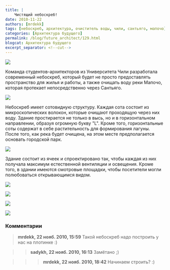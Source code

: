```yaml
---
title: |
    Чистящий небоскреб!
date: 2010-11-22
authors: [mrdekk]
tags: [небоскреб, архитектура, очиститель воды, чили, сантьяго, мапочо]
categories: [Архитектура будущего]
permalink: /blog/future_architect/129.html
blogcat: Архитектура будущего
excerpt_separator: <!--cut-->
---
```



![](http://itw66.ru/uploads/images/00/00/01/2010/11/22/8f1279.jpg)


Команда студентов-архитекторов из Университета Чили разработала современный небоскреб, который будет не просто предоставлять пространство для жилья и работы, а также очищать воду реки Мапочо, которая протекает непосредственно через Сантьяго.


<!--cut-->



![](http://itw66.ru/uploads/images/00/00/01/2010/11/22/e0d90d.jpg)


Небоскреб имеет сотовидную структуру. Каждая сота состоит из микроскопических волокон, которые очищают проходящую через них воду. Здание простирается не только в высь, но и в горизонтальном направлении, образуя огромную букву "L". Кроме того, горизонтальные соты содержат в себе растительность для формирования лагуны. После того, как река будет очищена, на этом месте предполагается основать городской парк.


![](http://itw66.ru/uploads/images/00/00/01/2010/11/22/8fbe4b.png)


Здание состоит из ячеек и спроектировано так, чтобы каждая из них получала максимум естественной вентиляции и освещения. Кроме того, в здании имеются смотровые площадки, чтобы посетители могли полюбоваться открывающимся видом.


![](http://itw66.ru/uploads/images/00/00/01/2010/11/22/e54119.jpg)


![](http://itw66.ru/uploads/images/00/00/01/2010/11/22/634ff1.jpg)


![](http://itw66.ru/uploads/images/00/00/01/2010/11/22/97d81b.jpg)


![](http://itw66.ru/uploads/images/00/00/01/2010/11/22/0be968.jpg)


### Комментарии

> **mrdekk, 22 нояб. 2010, 15:59**
> Такой небоскреб надо построить у нас на плотинке :)

>> **sadykh, 22 нояб. 2010, 16:13**
>> Замётано ;)

>>> **mrdekk, 22 нояб. 2010, 18:42**
>>> Начинаем строить? :)
